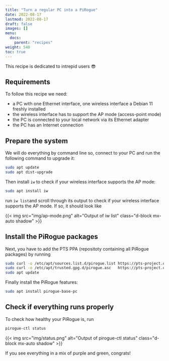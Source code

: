 ```yaml
---
title: "Turn a regular PC into a PiRogue"
date: 2022-08-17
lastmod: 2022-08-17
draft: false
images: []
menu:
  docs:
    parent: "recipes"
weight: 540
toc: true
---
```


This recipe is dedicated to intrepid users 😎

## Requirements
To follow this recipe we need:
* a PC with one Ethernet interface, one wireless interface a Debian 11 freshly installed
* the wireless interface has to support the AP mode (access-point mode)
* the PC is connected to your local network via its Ethernet adapter
* the PC has an Internet connection

## Prepare the system
We will do everything by command line so, connect to your PC and run the following command to upgrade it:

```bash
sudo apt update
sudo apt dist-upgrade
```

Then install `iw` to check if your wireless interface supports the AP mode:

```bash
sudo apt install iw
```

run `iw list`and scroll through its output to check if your wireless interface supports the AP mode. If so, it should look like

{{< img src="img/ap-mode.png" alt="Output of iw list" class="d-block mx-auto shadow" >}}

## Install the PiRogue packages
Next, you have to add the PTS PPA (repositoty containing all PiRogue packages) by running 

```bash
sudo curl -o /etc/apt/sources.list.d/pirogue.list https://pts-project.org/ppa/pirogue.list
sudo curl -o /etc/apt/trusted.gpg.d/pirogue.asc   https://pts-project.org/ppa/Key.gpg
sudo apt update
```

Finally install the PiRogue features:

```bash
sudo apt install pirogue-base-pc
```

## Check if everything runs properly
To check how healthy your PiRogue is, run

```bash
pirogue-ctl status 
```

{{< img src="img/status.png" alt="Output of pirogue-ctl status" class="d-block mx-auto shadow" >}}

If you see everything in a mix of purple and green, congrats! 